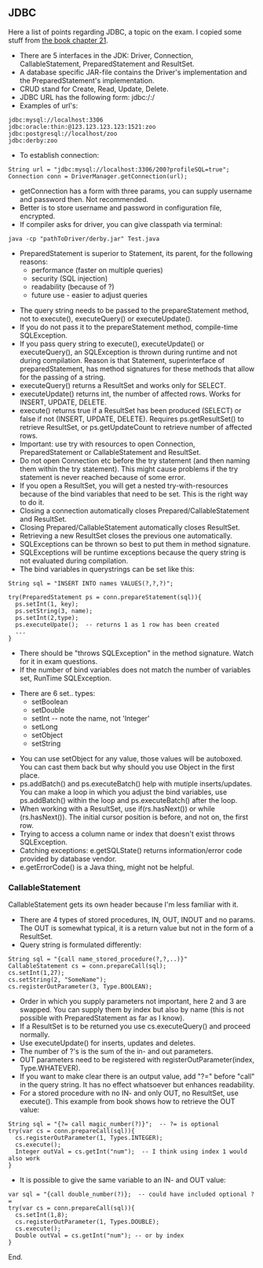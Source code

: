 ## JDBC

Here a list of points regarding JDBC, a topic on the exam. I copied some stuff from [the book chapter 21](https://www.amazon.com/gp/product/B08DF4R2V9/ref=ppx_yo_dt_b_d_asin_title_351_o00?ie=UTF8&psc=1).

- There are 5 interfaces in the JDK: Driver, Connection, CallableStatement, PreparedStatement and ResultSet.
- A database specific JAR-file contains the Driver's implementation and the PreparedStatement's implementation.
- CRUD stand for Create, Read, Update, Delete.
- JDBC URL has the following form: jdbc:/<vendor/>:/<database specific conection details/>
- Examples of url's:

```
jdbc:mysql://localhost:3306
jdbc:oracle:thin:@123.123.123.123:1521:zoo
jdbc:postgresql://localhost/zoo
jdbc:derby:zoo
```

- To establish connection:

```
String url = "jdbc:mysql://localhost:3306/200?profileSQL=true";
Connection conn = DriverManager.getConnection(url);
```

- getConnection has a form with three params, you can supply username and password then. Not recommended.
- Better is to store username and password in configuration file, encrypted.
- If compiler asks for driver, you can give classpath via terminal:

```
java -cp "pathToDriver/derby.jar" Test.java
```

* PreparedStatement is superior to Statement, its parent, for the following reasons:
    * performance (faster on multiple queries)
    * security (SQL injection)
    * readability (because of ?)
    * future use - easier to adjust queries

- The query string needs to be passed to the prepareStatement method, not to execute(), executeQuery() or executeUpdate().
- If you do not pass it to the prepareStatement method, compile-time SQLException. 
- If you pass query string to execute(), executeUpdate() or executeQuery(), an SQLException is thrown during runtime and not during compilation. Reason is that Statement, superinterface of preparedStatement, has method signatures for these methods that allow for the passing of a string.
- executeQuery() returns a ResultSet and works only for SELECT.
- executeUpdate() returns int, the number of affected rows. Works for INSERT, UPDATE, DELETE.
- execute() returns true if a ResultSet has been produced (SELECT) or false if not (INSERT, UPDATE, DELETE). Requires ps.getResultSet() to retrieve ResultSet, or ps.getUpdateCount to retrieve number of affected rows.
- Important: use try with resources to open Connection, PreparedStatement or CallableStatement and ResultSet.
- Do not open Connection etc before the try statement (and then naming them within the try statement). This might cause problems if the try statement is never reached because of some error.
- If you open a ResultSet, you will get a nested try-with-resources because of the bind variables that need to be set. This is the right way to do it.
- Closing a connection automatically closes Prepared/CallableStatement and ResultSet.
- Closing Prepared/CallableStatement automatically closes ResultSet.
- Retrieving a new ResultSet closes the previous one automatically.
- SQLExceptions can be thrown so best to put them in method signature. 
- SQLExceptions will be runtime exceptions because the query string is not evaluated during compilation.
- The bind variables in querystrings can be set like this:

```
String sql = "INSERT INTO names VALUES(?,?,?)";

try(PreparedStatement ps = conn.prepareStatement(sql)){
  ps.setInt(1, key);
  ps.setString(3, name);
  ps.setInt(2,type);
  ps.executeUpate();  -- returns 1 as 1 row has been created
  ...
}
```

- There should be "throws SQLException" in the method signature. Watch for it in exam questions.
- If the number of bind variables does not match the number of variables set, RunTime SQLException.
* There are 6 set.. types:
    * setBoolean
    * setDouble
    * setInt -- note the name, not 'Integer'
    * setLong
    * setObject
    * setString
- You can use setObject for any value, those values will be autoboxed. You can cast them back but why should you use Object in the first place.
- ps.addBatch() and ps.executeBatch() help with mutiple inserts/updates. You can make a loop in which you adjust the bind variables, use ps.addBatch() within the loop and ps.executeBatch() after the loop.
- When working with a ResultSet, use if(rs.hasNext()) or while (rs.hasNext()). The initial cursor position is before, and not on, the first row.
- Trying to access a column name or index that doesn't exist throws SQLException.
- Catching exceptions: e.getSQLState() returns information/error code provided by database vendor. 
- e.getErrorCode() is a Java thing, might not be helpful.


### CallableStatement

CallableStatement gets its own header because I'm less familiar with it.

- There are 4 types of stored procedures, IN, OUT, INOUT and no params. The OUT is somewhat typical, it is a return value but not in the form of a ResultSet.
- Query string is formulated differently:

```
String sql = "{call name_stored_procedure(?,?,..)}"
CallableStatement cs = conn.prepareCall(sql);
cs.setInt(1,27);
cs.setString(2, "SomeName");
cs.registerOutParameter(3, Type.BOOLEAN);
```

- Order in which you supply parameters not important, here 2 and 3 are swapped. You can supply them by index but also by name (this is not possible with PreparedStatement as far as I know).
- If a ResultSet is to be returned you use cs.executeQuery() and proceed normally.
- Use executeUpdate() for inserts, updates and deletes.
- The number of ?'s is the sum of the in- and out parameters.
- OUT parameters need to be registered with registerOutParameter(index, Type.WHATEVER).
- If you want to make clear there is an output value, add "?=" before "call" in the query string. It has no effect whatsoever but enhances readability.
- For a stored procedure with no IN- and only OUT, no ResultSet, use execute(). This example from book shows how to retrieve the OUT value:

```
String sql = "{?= call magic_number(?)}";  -- ?= is optional
try(var cs = conn.prepareCall(sql)){
  cs.registerOutParameter(1, Types.INTEGER);
  cs.execute();
  Integer outVal = cs.getInt("num");  -- I think using index 1 would also work
} 
```

- It is possible to give the same variable to an IN- and OUT value:

```
var sql = "{call double_number(?)};  -- could have included optional ?=
try(var cs = conn.prepareCall(sql)){
  cs.setInt(1,8);
  cs.registerOutParameter(1, Types.DOUBLE);
  cs.execute(); 
  Double outVal = cs.getInt("num"); -- or by index
}
```

End.










